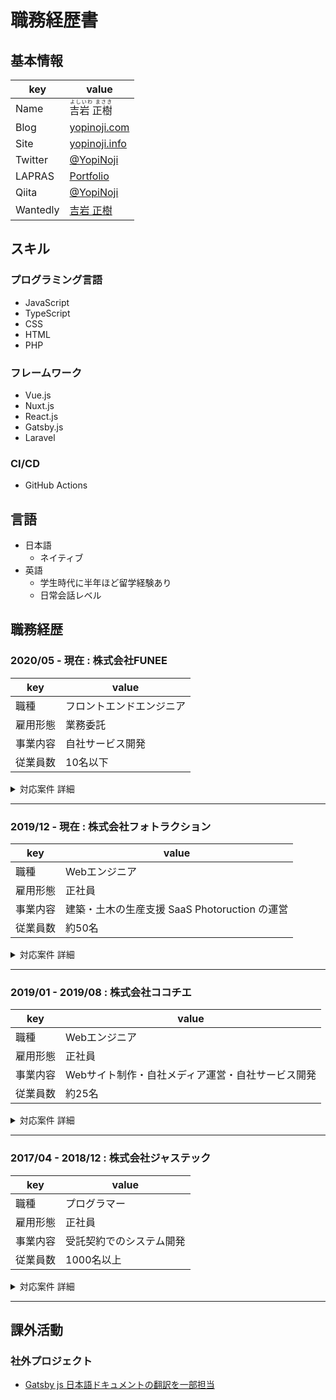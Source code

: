 # 職務経歴書

## 基本情報

|key|value|
|---|-----|
|Name|<ruby><rb>吉岩 正樹<rb><rt>よしいわ まさき</rt></ruby>|
|Blog|[yopinoji.com](https://yopinoji.com/)|
|Site|[yopinoji.info](https://yopinoji.info/)|
|Twitter|[@YopiNoji](https://twitter.com/YopiNoji)|
|LAPRAS|[Portfolio](https://lapras.com/public/DH44BT7)|
|Qiita|[@YopiNoji](https://qiita.com/YopiNoji)|
|Wantedly|[吉岩 正樹](https://www.wantedly.com/users/116591527)|

## スキル

### プログラミング言語
- JavaScript
- TypeScript
- CSS
- HTML
- PHP

### フレームワーク

- Vue.js
- Nuxt.js
- React.js
- Gatsby.js
- Laravel

### CI/CD

- GitHub Actions

## 言語

- 日本語
  - ネイティブ
- 英語
  - 学生時代に半年ほど留学経験あり
  - 日常会話レベル

## 職務経歴

### 2020/05 - 現在 : 株式会社FUNEE

|key|value|
|---|-----|
|職種|フロントエンドエンジニア|
|雇用形態|業務委託|
|事業内容|自社サービス開発|
|従業員数|10名以下|

<details>
	<summary>対応案件 詳細</summary>

#### 自社サービス開発

サービス立ち上げ期における開発に携わる。

- Nuxt.js による Web アプリ開発
- GitHub Actions を用いた自動デプロイ等の CI/CD 環境の構築

- 利用技術
    - Nuxt.js(TypeScript)
    - Firebase
    - GitHub Actions

</details>

---

### 2019/12 - 現在 : 株式会社フォトラクション

|key|value|
|---|-----|
|職種|Webエンジニア|
|雇用形態|正社員|
|事業内容|建築・土木の生産支援 SaaS Photoruction の運営|
|従業員数|約50名|

<details>
	<summary>対応案件 詳細</summary>

#### Photoruction 開発チーム

新規機能の開発案件などに携わる。

- 一部機能での jQuey → Vue.js への書き換え
- 利用技術
    - Laravel
    - Vue.js
    - jQuery
    - AWS Lambda
    - AWS DynamoDB
    - AWS SQS

#### Photoruction Eye 開発チーム

建設 BPO 事業の新規開発に携わる。

- 0 → 1 でのサービス開発
- GitHub Actions を用いた自動デプロイ等の CI/CD 環境の構築
- 利用技術
    - Nuxt.js(TypeScript)
    - Hasura
    - GraphQL
    - GitHub Actions

</details>

---

### 2019/01 - 2019/08 : 株式会社ココチエ

|key|value|
|---|-----|
|職種|Webエンジニア|
|雇用形態|正社員|
|事業内容|Webサイト制作・自社メディア運営・自社サービス開発|
|従業員数|約25名|

<details>
	<summary>対応案件 詳細</summary>

#### 結婚式の Web 招待状サービスの開発運営

デザインリニューアルにおけるフロントエンド業務や、機能追加案件に携わる。

- 利用技術
    - Laravel
    - jQuery
    - Vue.js
    - AWS

#### Webサイト制作

主に受託開発やリニューアル・サイト制作をメインとして、インフラ構築・フロントエンド業務に携わる。

- クライアント
    - 吉野家
    - 日本財団パラリンピックサポートセンター
    - OLIVIERS&CO
    - ロクシタンジャポン

- 利用技術
    - WordPress
    - jQuery
    - Vue.js
    - AWS

</details>

---

### 2017/04 - 2018/12 : 株式会社ジャステック

|key|value|
|---|-----|
|職種|プログラマー|
|雇用形態|正社員|
|事業内容|受託契約でのシステム開発|
|従業員数|1000名以上|

<details>
	<summary>対応案件 詳細</summary>

#### 受託でのシステム開発

受託契約でのシステム開発。
幾つかのプロジェクトで主に設計から実装までの業務を担当。

- 利用言語
    - PHP
    - JavaScript
    - C#
    - Java

- クライアント
    - 大手保険会社
    - 大手運送業者
    - 大手証券会社

</details>

---

## 課外活動

### 社外プロジェクト
* [Gatsby js 日本語ドキュメントの翻訳を一部担当](https://github.com/gatsbyjs/gatsby-ja)
